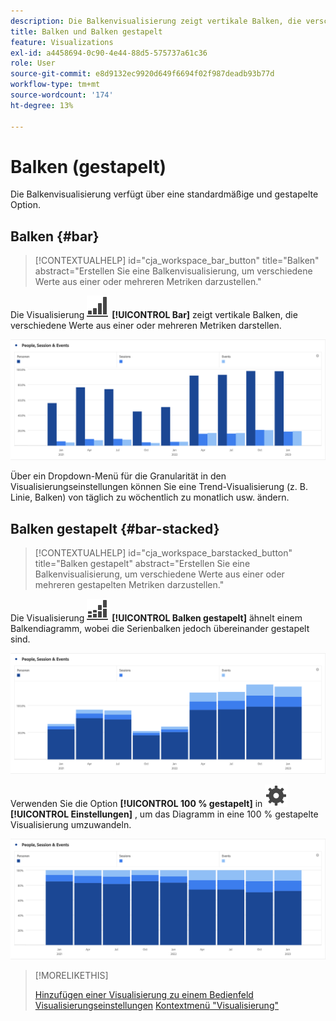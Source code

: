 ```yaml
---
description: Die Balkenvisualisierung zeigt vertikale Balken, die verschiedene Werte aus einer oder mehreren Metriken darstellen.
title: Balken und Balken gestapelt
feature: Visualizations
exl-id: a4458694-0c90-4e44-88d5-575737a61c36
role: User
source-git-commit: e8d9132ec9920d649f6694f02f987deadb93b77d
workflow-type: tm+mt
source-wordcount: '174'
ht-degree: 13%

---
```


# Balken (gestapelt)

Die Balkenvisualisierung verfügt über eine standardmäßige und gestapelte Option.

## Balken {#bar}

<!-- markdownlint-disable MD034 -->

>[!CONTEXTUALHELP]
>id="cja_workspace_bar_button"
>title="Balken"
>abstract="Erstellen Sie eine Balkenvisualisierung, um verschiedene Werte aus einer oder mehreren Metriken darzustellen."

<!-- markdownlint-enable MD034 -->


Die Visualisierung ![GraphBarVertical](/help/assets/icons/GraphBarVertical.svg) **[!UICONTROL Bar]** zeigt vertikale Balken, die verschiedene Werte aus einer oder mehreren Metriken darstellen.

![Visualisierung virtueller Balken mit mehreren Metriken, einschließlich Seitenansichten, Besuchen, Einstiegen und Ausstiegen.](assets/bar.png)

Über ein Dropdown-Menü für die Granularität in den Visualisierungseinstellungen können Sie eine Trend-Visualisierung (z. B. Linie, Balken) von täglich zu wöchentlich zu monatlich usw. ändern.

## Balken gestapelt {#bar-stacked}

<!-- markdownlint-disable MD034 -->

>[!CONTEXTUALHELP]
>id="cja_workspace_barstacked_button"
>title="Balken gestapelt"
>abstract="Erstellen Sie eine Balkenvisualisierung, um verschiedene Werte aus einer oder mehreren gestapelten Metriken darzustellen."

<!-- markdownlint-enable MD034 -->


Die Visualisierung ![GraphBarVerticalStack](/help/assets/icons/GraphBarVerticalStacked.svg) **[!UICONTROL Balken gestapelt]** ähnelt einem Balkendiagramm, wobei die Serienbalken jedoch übereinander gestapelt sind.

![Gestapeltes Balkendiagramm mit mehreren Metriken.](assets/bar-stacked.png)

Verwenden Sie die Option **[!UICONTROL 100 % gestapelt]** in ![Einstellung](/help/assets/icons/Setting.svg) **[!UICONTROL Einstellungen]** , um das Diagramm in eine 100 % gestapelte Visualisierung umzuwandeln.

![ Ein gestapeltes Balkendiagramm mit 100 %.](assets/bar-stacked100.png)

>[!MORELIKETHIS]
>
>[Hinzufügen einer Visualisierung zu einem Bedienfeld](/help/analysis-workspace/visualizations/freeform-analysis-visualizations.md#add-visualizations-to-a-panel)
>[Visualisierungseinstellungen](/help/analysis-workspace/visualizations/freeform-analysis-visualizations.md#settings)
>[Kontextmenü &quot;Visualisierung&quot;](/help/analysis-workspace/visualizations/freeform-analysis-visualizations.md#context-menu)
>

